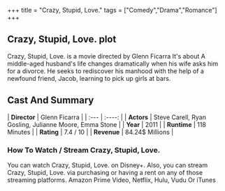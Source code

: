 +++
title = "Crazy, Stupid, Love."
tags = ["Comedy","Drama","Romance"]
+++
## Crazy, Stupid, Love. plot
Crazy, Stupid, Love. is a movie directed by Glenn Ficarra It's about A middle-aged husband's life changes dramatically when his wife asks him for a divorce. He seeks to rediscover his manhood with the help of a newfound friend, Jacob, learning to pick up girls at bars.
## Cast And Summary
| **Director**      | Glenn Ficarra |
    | :---        |    :----:   |
    |  **Actors** | Steve Carell, Ryan Gosling, Julianne Moore, Emma Stone |
    | **Year**   | 2011    |
    |  **Runtime** | 118 Minutes |
    |  **Rating** | 7.4 / 10 | 
    |  **Revenue** | 84.24$ Millions |
### How To Watch / Stream Crazy, Stupid, Love.
You can watch Crazy, Stupid, Love. on Disney+.
Also, you can stream Crazy, Stupid, Love. via purchasing or having a rent on any of those streaming platforms.
Amazon Prime Video, Netflix, Hulu, Vudu Or iTunes